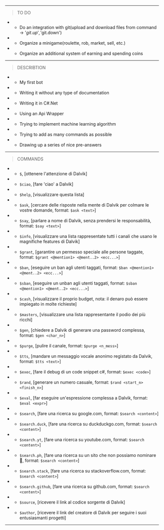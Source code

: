 ________
 > TO DO
 * - Do an integration with git(upload and download files from command -> '$git.up', '$git.down')
 * - Organize a minigame(roulette, rob, market, sell, etc.)
 * - Organize an additional system of earning and spending coins
_______
> DESCRIBTION
* - My first bot
* - Writing it without any type of documentation
* - Writing it in C#.Net
* - Using an Api Wrapper
* - Trying to implement machine learning algorithm
* - Trying to add as many commands as possible
* - Drawing up a series of nice pre-answers
_______
> COMMANDS
* - `$`, [ottenere l'attenzione di Dalvik]<br>
* - `$ciao`, [fare 'ciao' a Dalvik]<br>
* - `$help`, [visualizzare questa lista]<br>
* - `$ask`, [cercare delle risposte nella mente di Dalvik per colmare le vostre domande, format: `$ask <text>`]<br>
* - `$say`, [parlare a nome di Dalvik, senza prendersi le responsabilità, format: `$say <text>`]<br>
* - `$info`, [visualizzare una lista rappresentate tutti i canali che usano le magnifiche features di Dalvik]<br>
* - `$grant`, [garantire un permesso speciale alle persone taggate, format: `$grant <@mention1> <@ment..2> <ecc...>`]<br>
* - `$ban`, [eseguire un ban agli utenti taggati, format: `$ban <@mention1> <@ment..2> <ecc...>`]<br>
* - `$sban`, [eseguire un unban agli utenti taggati, format: `$sban <@mention1> <@ment..2> <ecc...>`]<br>
* - `$cash`, [visualizzare il proprio budget, nota: il denaro può essere impiegato in molte richieste]<br>
* - `$masters`, [visualizzare una lista rappresentante il podio dei più ricchi]<br>
* - `$gen`, [chiedere a Dalvik di generare una password complessa, format: `$gen <char_n>`]<br>
* - `$purge`, [pulire il canale, format: `$purge <n_mess>`]<br>
* - `$tts`, [mandare un messaggio vocale anonimo registato da Dalvik, format: `$tts <text>`]<br>
* - `$exec`, [fare il debug di un code snippet c#, format: `$exec <code>`]<br>
* - `$rand`, [generare un numero casuale, format: `$rand <start_n> <finish_n>`]<br>
* - `$eval`, [far eseguire un'espressione complessa a Dalvik, format: `$eval <expr>`]
* - `$search`, [fare una ricerca su google.com, format: `$search <content>`]<br>
* - `$search.duck`, [fare una ricerca su duckduckgo.com, format: `$search <content>`]<br>
* - `$search.yt`, [fare una ricerca su youtube.com, format: `$search <content>`]<br>
* - `$search.ph`, [fare una ricerca su un sito che non possiamo nominare 🤫, format: `$search <content>`]<br>
* - `$search.stack`, [fare una ricerca su stackoverflow.com, format: `$search <content>`]<br>
* - `$search.github`, [fare una ricerca su github.com, format: `$search <content>`]<br>
* - `$source`, [ricevere il link al codice sorgente di Dalvik]<br>
* - `$author`, [ricevere il link del creatore di Dalvik per seguire i suoi entusiasmanti progetti]<br>
_______
